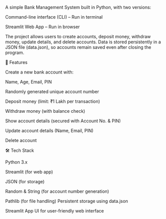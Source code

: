 A simple Bank Management System built in Python, with two versions:

Command-line interface (CLI) – Run in terminal

Streamlit Web App – Run in browser

The project allows users to create accounts, deposit money, withdraw money, update details, and delete accounts.
Data is stored persistently in a JSON file (data.json), so accounts remain saved even after closing the program.


📌 Features

Create a new bank account with:

Name, Age, Email, PIN

Randomly generated unique account number

Deposit money (limit: ₹1 Lakh per transaction)

Withdraw money (with balance check)

Show account details (secured with Account No. & PIN)

Update account details (Name, Email, PIN)

Delete account


🛠️ Tech Stack

Python 3.x

Streamlit (for web app)

JSON (for storage)

Random & String (for account number generation)

Pathlib (for file handling)
Persistent storage using data.json

Streamlit App UI for user-friendly web interface
